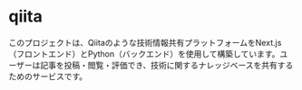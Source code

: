 # qiita
このプロジェクトは、Qiitaのような技術情報共有プラットフォームをNext.js（フロントエンド）とPython（バックエンド）を使用して構築しています。ユーザーは記事を投稿・閲覧・評価でき、技術に関するナレッジベースを共有するためのサービスです。

